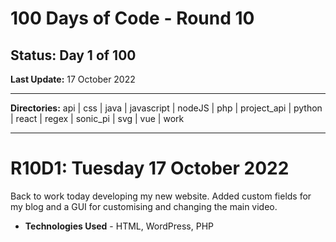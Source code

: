 # 100 Days of Code - Round 10

## **Status:** Day 1 of 100  
**Last Update:** 17 October 2022
___

**Directories:** api | css | java | javascript | nodeJS | php | project_api | python | react | regex | sonic_pi | svg | vue | work
___


# R10D1: Tuesday 17 October 2022

Back to work today developing my new website. Added custom fields for my blog and a GUI for customising and changing the main video. 

+ **Technologies Used** - HTML, WordPress, PHP